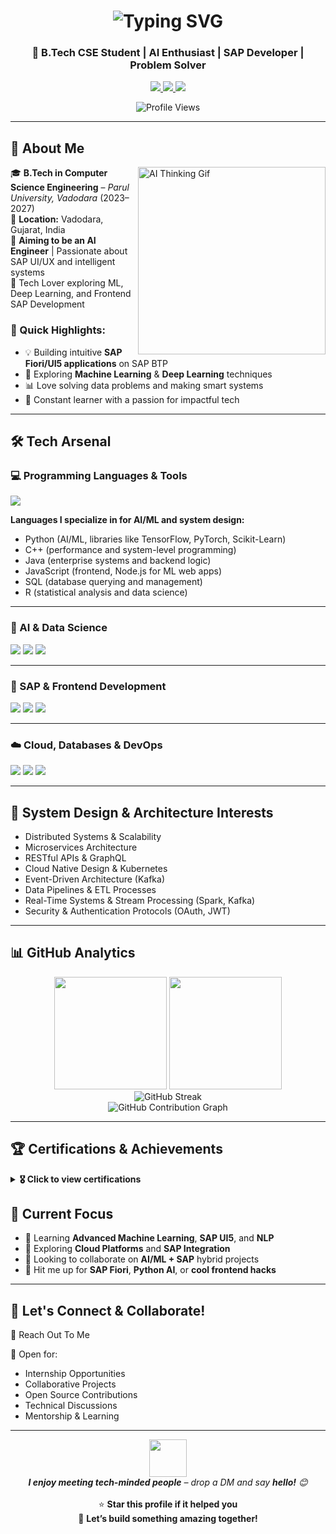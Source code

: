 <!-- Animated Header -->
<h1 align="center">
  <img src="https://readme-typing-svg.herokuapp.com?font=Fira+Code&size=32&duration=3000&pause=1000&color=36BCF7&width=600&lines=Hi+%F0%9F%91%8B%2C+I'm+Gyanaranjan+Das;AI+Engineer+in+the+Making;SAP+Fiori/UI5+Developer;Tech+Explorer" alt="Typing SVG" />
</h1>

<h3 align="center">🚀 B.Tech CSE Student | AI Enthusiast | SAP Developer | Problem Solver</h3>

<!-- Social Links & Contact -->
<p align="center">
  <a href="https://github.com/gyanaranjan-das" target="_blank">
    <img src="https://img.shields.io/github/followers/gyanaranjan-das?label=GitHub&style=for-the-badge&logo=github&logoColor=white&color=black" />
  </a>
  <a href="https://www.linkedin.com/in/gyanaranjan-das" target="_blank">
    <img src="https://img.shields.io/badge/LinkedIn-0077B5?style=for-the-badge&logo=linkedin&logoColor=white" />
  </a>
  <a href="mailto:dasgyanaranjan835@gmail.com">
    <img src="https://img.shields.io/badge/Gmail-D14836?style=for-the-badge&logo=gmail&logoColor=white" />
  </a>
</p>

<!-- Visitor Counter -->
<p align="center">
  <img src="https://komarev.com/ghpvc/?username=gyanaranjan-das&label=Profile%20Views&color=brightgreen&style=for-the-badge" alt="Profile Views" />
</p>

---

## 🎯 About Me

<img align="right" src="https://media.giphy.com/media/LMt9638dO8dftAjtco/giphy.gif" width="300" alt="AI Thinking Gif"/>

🎓 **B.Tech in Computer Science Engineering** – *Parul University, Vadodara* (2023–2027)  
📍 **Location:** Vadodara, Gujarat, India  
🧠 **Aiming to be an AI Engineer** | Passionate about SAP UI/UX and intelligent systems  
💬 Tech Lover exploring ML, Deep Learning, and Frontend SAP Development

### 🌟 Quick Highlights:
- 💡 Building intuitive **SAP Fiori/UI5 applications** on SAP BTP
- 🤖 Exploring **Machine Learning** & **Deep Learning** techniques
- 📊 Love solving data problems and making smart systems
- 🧠 Constant learner with a passion for impactful tech

---

## 🛠️ Tech Arsenal

### 💻 Programming Languages & Tools
<p align="left">
  <!-- Icons for the languages you mentioned -->
  <img src="https://skillicons.dev/icons?i=python,cpp,java,js,sql,lisp,r" />
</p>

**Languages I specialize in for AI/ML and system design:**  
- Python (AI/ML, libraries like TensorFlow, PyTorch, Scikit-Learn)  
- C++ (performance and system-level programming)  
- Java (enterprise systems and backend logic)  
- JavaScript (frontend, Node.js for ML web apps)  
- SQL (database querying and management)   
- R (statistical analysis and data science)  

---

### 🧠 AI & Data Science
<p align="left">
  <img src="https://skillicons.dev/icons?i=tensorflow,pytorch" />
  <img src="https://img.shields.io/badge/Scikit--Learn-F7931E?style=for-the-badge&logo=scikit-learn&logoColor=white" />
  <img src="https://img.shields.io/badge/OpenCV-5C3EE8?style=for-the-badge&logo=opencv&logoColor=white" />
</p>

---

### 💼 SAP & Frontend Development
<p align="left">
  <img src="https://img.shields.io/badge/SAP-Fiori%2FUI5-0FAAFF?style=for-the-badge&logo=sap&logoColor=white" />
  <img src="https://img.shields.io/badge/SAP%20BTP-Cloud%20Platform-0FAAFF?style=for-the-badge&logo=sap&logoColor=white" />
  <img src="https://skillicons.dev/icons?i=bootstrap" />
</p>

---

### ☁️ Cloud, Databases & DevOps
<p align="left">
  <img src="https://skillicons.dev/icons?i=mysql,mongodb,docker,kubernetes" />
  <img src="https://img.shields.io/badge/Apache-Kafka-231F20?style=for-the-badge&logo=apachekafka&logoColor=white" />
  <img src="https://img.shields.io/badge/Apache-Spark-E25A1C?style=for-the-badge&logo=apachespark&logoColor=white" />
</p>

---

## 🧩 System Design & Architecture Interests

- Distributed Systems & Scalability  
- Microservices Architecture  
- RESTful APIs & GraphQL  
- Cloud Native Design & Kubernetes  
- Event-Driven Architecture (Kafka)  
- Data Pipelines & ETL Processes  
- Real-Time Systems & Stream Processing (Spark, Kafka)  
- Security & Authentication Protocols (OAuth, JWT)  

---

## 📊 GitHub Analytics

<div align="center">
  <img height="180em" src="https://github-readme-stats.vercel.app/api?username=gyanaranjan-das&show_icons=true&theme=tokyonight&include_all_commits=true&count_private=true"/>
  <img height="180em" src="https://github-readme-stats.vercel.app/api/top-langs/?username=gyanaranjan-das&layout=compact&langs_count=8&theme=tokyonight"/>
</div>

<div align="center">
  <img src="https://github-readme-streak-stats.herokuapp.com/?user=gyanaranjan-das&theme=tokyonight" alt="GitHub Streak"/>
</div>

<div align="center">
  <img src="https://github-readme-activity-graph.vercel.app/graph?username=gyanaranjan-das&theme=tokyonight&hide_border=true" alt="GitHub Contribution Graph" />
</div>

---

## 🏆 Certifications & Achievements

<details>
<summary><b>🎖️ Click to view certifications</b></summary>

### 🎓 AI & SAP Certifications

- **Geni AI Workshop Certificate**  
  _Completed a hands-on workshop on AI fundamentals and applications._  

- **SAP Certified Associate – Back-End Developer (ABAP Cloud)**  
  _Official SAP certification for Back-End Development on ABAP Cloud._  

- **Python for Everybody** – Coursera  
- **Deep Learning Specialization** – DeepLearning.AI *(in progress)*  
- **Software Engineering Basics** – Infosys Springboard

</details>

## 🎯 Current Focus

- 🔭 Learning **Advanced Machine Learning**, **SAP UI5**, and **NLP**
- 🌱 Exploring **Cloud Platforms** and **SAP Integration**
- 👯 Looking to collaborate on **AI/ML + SAP** hybrid projects
- 💬 Hit me up for **SAP Fiori**, **Python AI**, or **cool frontend hacks**

---
## 🤝 Let's Connect & Collaborate!

💌 Reach Out To Me

🌟 Open for:  
- Internship Opportunities  
- Collaborative Projects  
- Open Source Contributions  
- Technical Discussions  
- Mentorship & Learning
---

<div align="center">
  <img src="https://media.giphy.com/media/LnQjpWaON8nhr21vNW/giphy.gif" width="60"> 
  <br>
  <em><b>I enjoy meeting tech-minded people</b> – drop a DM and say <b>hello!</b> 😊</em>
  <br><br>
  ⭐️ <b>Star this profile if it helped you</b>
  <br>
  🤝 <b>Let’s build something amazing together!</b>
</div>

